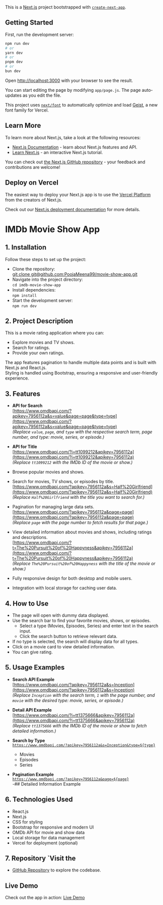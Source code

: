 This is a [Next.js](https://nextjs.org) project bootstrapped with [`create-next-app`](https://nextjs.org/docs/app/api-reference/cli/create-next-app).

## Getting Started

First, run the development server:

```bash
npm run dev
# or
yarn dev
# or
pnpm dev
# or
bun dev
```

Open [http://localhost:3000](http://localhost:3000) with your browser to see the result.

You can start editing the page by modifying `app/page.js`. The page auto-updates as you edit the file.

This project uses [`next/font`](https://nextjs.org/docs/app/building-your-application/optimizing/fonts) to automatically optimize and load [Geist](https://vercel.com/font), a new font family for Vercel.

## Learn More

To learn more about Next.js, take a look at the following resources:

- [Next.js Documentation](https://nextjs.org/docs) - learn about Next.js features and API.
- [Learn Next.js](https://nextjs.org/learn) - an interactive Next.js tutorial.

You can check out [the Next.js GitHub repository](https://github.com/vercel/next.js) - your feedback and contributions are welcome!

## Deploy on Vercel

The easiest way to deploy your Next.js app is to use the [Vercel Platform](https://vercel.com/new?utm_medium=default-template&filter=next.js&utm_source=create-next-app&utm_campaign=create-next-app-readme) from the creators of Next.js.

Check out our [Next.js deployment documentation](https://nextjs.org/docs/app/building-your-application/deploying) for more details.







<!-- INFORMATION RELATED TO THE PROJECT -->

# IMDb Movie Show App  

## 1. Installation  
   Follow these steps to set up the project:  
   - Clone the repository:  
     [git clone git@github.com:PoojaMeena99/movie-show-app.git](git@github.com:PoojaMeena99/movie-show-app.git)  
   - Navigate into the project directory:  
     `cd imdb-movie-show-app`  
   - Install dependencies:  
     `npm install`  
   - Start the development server:  
     `npm run dev`  

## 2. Project Description  
   This is a movie rating application where you can:  
   - Explore movies and TV shows.  
   - Search for ratings.  
   - Provide your own ratings.  

   The app features pagination to handle multiple data points and is built with Next.js and React.js.  
   Styling is handled using Bootstrap, ensuring a responsive and user-friendly experience.
## 3. Features  
   - **API for Search**  
     [https://www.omdbapi.com/?apikey=7956112a&s=value&page=page&type=type](https://www.omdbapi.com/?apikey=7956112a&s=value&page=page&type=type)  
     *(Replace `value`, `page`, and `type` with the respective search term, page number, and type: movie, series, or episode.)*

   - **API for Title**  
     [https://www.omdbapi.com/?i=tt1099212&apikey=7956112a](https://www.omdbapi.com/?i=tt1099212&apikey=7956112a)  
     *(Replace `tt1099212` with the IMDb ID of the movie or show.)*

   - Browse popular movies and shows.  

   - Search for movies, TV shows, or episodes by title.  
     [https://www.omdbapi.com/?apikey=7956112a&s=Half%20Girlfriend](https://www.omdbapi.com/?apikey=7956112a&s=Half%20Girlfriend)  
     *(Replace `Half%20Girlfriend` with the title you want to search for.)*

   - Pagination for managing large data sets.  
     [https://www.omdbapi.com/?apikey=7956112a&page=page](https://www.omdbapi.com/?apikey=7956112a&page=page)  
     *(Replace `page` with the page number to fetch results for that page.)*

   - View detailed information about movies and shows, including ratings and descriptions.  
     [https://www.omdbapi.com/?t=The%20Pursuit%20of%20Happyness&apikey=7956112a](https://www.omdbapi.com/?t=The%20Pursuit%20of%20Happyness&apikey=7956112a)  
     *(Replace `The%20Pursuit%20of%20Happyness` with the title of the movie or show.)*

   - Fully responsive design for both desktop and mobile users.  

   - Integration with local storage for caching user data.  

## 4. How to Use  
   - The page will open with dummy data displayed.  
   - Use the search bar to find your favorite movies, shows, or episodes.  
     - Select a type (Movies, Episodes, Series) and enter text in the search input.  
     - Click the search button to retrieve relevant data.  
   - If no type is selected, the search will display data for all types.  
   - Click on a movie card to view detailed information.
   - You can give rating.

## 5. Usage Examples  
  
  - **Search API Example**  
    [https://www.omdbapi.com/?apikey=7956112a&s=Inception](https://www.omdbapi.com/?apikey=7956112a&s=Inception)  
    *(Replace `Inception` with the search term, `1` with the page number, and `movie` with the desired type: movie, series, or episode.)*

  - **Detail API Example**  
    [https://www.omdbapi.com/?i=tt1375666&apikey=7956112a](https://www.omdbapi.com/?i=tt1375666&apikey=7956112a)  
    *(Replace `tt1375666` with the IMDb ID of the movie or show to fetch detailed information.)*

  - **Search by Type**  
     [`https://www.omdbapi.com/?apikey=7956112a&s=Inception&type=${type}`](https://www.omdbapi.com/?apikey=7956112a&s=Inception&type=${type})  
     - Movies  
     - Episodes  
     - Series  

   - **Pagination Example**  
     [`https://www.omdbapi.com/?apikey=7956112a&page=${page}`](https://www.omdbapi.com/?apikey=7956112a&page=${page})  
   -## Detailed Information Example  


## 6. Technologies Used  
   - React.js  
   - Next.js  
   - CSS for styling  
   - Bootstrap for responsive and modern UI  
   - OMDb API for movie and show data  
   - Local storage for data management  
   - Vercel for deployment (optional)

## 7. Repository  `Visit the 
  - [GitHub Repository](https://github.com/PoojaMeena99/movie-show-app) to explore the codebase.

## Live Demo  
Check out the app in action: [Live Demo](https://movie-show-app-sage.vercel.app)
